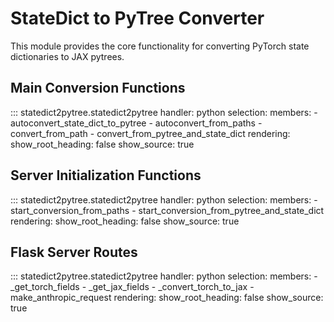 # StateDict to PyTree Converter

This module provides the core functionality for converting PyTorch state dictionaries to JAX pytrees.

## Main Conversion Functions

::: statedict2pytree.statedict2pytree
    handler: python
    selection:
      members:
        - autoconvert_state_dict_to_pytree
        - autoconvert_from_paths
        - convert_from_path
        - convert_from_pytree_and_state_dict
    rendering:
      show_root_heading: false
      show_source: true

## Server Initialization Functions

::: statedict2pytree.statedict2pytree
    handler: python
    selection:
      members:
        - start_conversion_from_paths
        - start_conversion_from_pytree_and_state_dict
    rendering:
      show_root_heading: false
      show_source: true

## Flask Server Routes

::: statedict2pytree.statedict2pytree
    handler: python
    selection:
      members:
        - _get_torch_fields
        - _get_jax_fields
        - _convert_torch_to_jax
        - make_anthropic_request
    rendering:
      show_root_heading: false
      show_source: true

